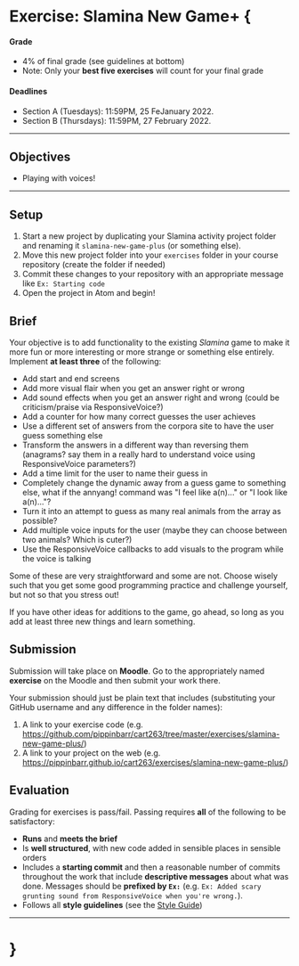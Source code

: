 # Exercise: Slamina New Game+ {

#### Grade
- 4% of final grade (see guidelines at bottom)
- Note: Only your **best five exercises** will count for your final grade

#### Deadlines
- Section A (Tuesdays): 11:59PM, 25 FeJanuary 2022.
- Section B (Thursdays): 11:59PM, 27 February 2022.

---

## Objectives
* Playing with voices!

---

## Setup

1. Start a new project by duplicating your Slamina activity project folder and renaming it `slamina-new-game-plus` (or something else).
2. Move this new project folder into your `exercises` folder in your course repository (create the folder if needed)
3. Commit these changes to your repository with an appropriate message like `Ex: Starting code`
4. Open the project in Atom and begin!

## Brief

Your objective is to add functionality to the existing *Slamina* game to make it more fun or more interesting or more strange or something else entirely. Implement **at least three** of the following:

* Add start and end screens
* Add more visual flair when you get an answer right or wrong
* Add sound effects when you get an answer right and wrong (could be criticism/praise via ResponsiveVoice?)
* Add a counter for how many correct guesses the user achieves
* Use a different set of answers from the corpora site to have the user guess something else
* Transform the answers in a different way than reversing them (anagrams? say them in a really hard to understand voice using ResponsiveVoice parameters?)
* Add a time limit for the user to name their guess in
* Completely change the dynamic away from a guess game to something else, what if the annyang! command was "I feel like a(n)..." or "I look like a(n)..."?
* Turn it into an attempt to guess as many real animals from the array as possible?
* Add multiple voice inputs for the user (maybe they can choose between two animals? Which is cuter?)
* Use the ResponsiveVoice callbacks to add visuals to the program while the voice is talking

Some of these are very straightforward and some are not. Choose wisely such that you get some good programming practice and challenge yourself, but not so that you stress out!

If you have other ideas for additions to the game, go ahead, so long as you add at least three new things and learn something.

## Submission

Submission will take place on **Moodle**. Go to the appropriately named **exercise** on the Moodle and then submit your work there.

Your submission should just be plain text that includes (substituting your GitHub username and any difference in the folder names):

1. A link to your exercise code (e.g. https://github.com/pippinbarr/cart263/tree/master/exercises/slamina-new-game-plus/)
2. A link to your project on the web (e.g. https://pippinbarr.github.io/cart263/exercises/slamina-new-game-plus/)

## Evaluation

Grading for exercises is pass/fail. Passing requires **all** of the following to be satisfactory:

- **Runs** and **meets the brief**
- Is **well structured**, with new code added in sensible places in sensible orders
- Includes a **starting commit** and then a reasonable number of commits throughout the work that include **descriptive messages** about what was done. Messages should be **prefixed by `Ex:`** (e.g. `Ex: Added scary grunting sound from ResponsiveVoice when you're wrong.`).
- Follows all **style guidelines** (see the [Style Guide](../guides/style-guide.md))

---

# }
